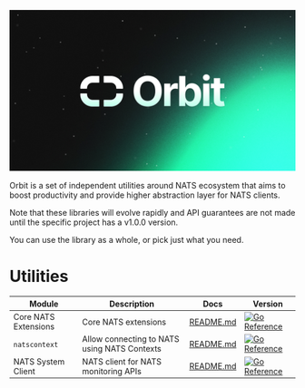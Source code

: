 <p align="center">
  <img src="orbit.png">
</p>

Orbit is a set of independent utilities around NATS ecosystem that aims to boost
productivity and provide higher abstraction layer for NATS clients.

Note that these libraries will evolve rapidly and API guarantees are not made
until the specific project has a v1.0.0 version.

You can use the library as a whole, or pick just what you need.

# Utilities

| Module               | Description                                  | Docs                                 | Version                                                                                                                                                 |
|----------------------|----------------------------------------------|--------------------------------------|---------------------------------------------------------------------------------------------------------------------------------------------------------|
| Core NATS Extensions | Core NATS extensions                         | [README.md](natsext/README.md)       | [![Go Reference][natsext-image]][natsext-url]       |
| `natscontext`        | Allow connecting to NATS using NATS Contexts | [README.md](natscontext/README.md)   | [![Go Reference][natscontext-image]][natscontext-url]   |
| NATS System Client   | NATS client for NATS monitoring APIs         | [README.md](natssysclient/README.md) | [![Go Reference][natssysclient-image]][natssysclient-url] |

[natsext-url]: https://pkg.go.dev/github.com/synadia-io/orbit.go/natsext
[natsext-image]: https://pkg.go.dev/badge/github.com/synadia-io/orbit.go/natsext.svg
[natscontext-url]: https://pkg.go.dev/github.com/synadia-io/orbit.go/natscontext
[natscontext-image]: https://pkg.go.dev/badge/github.com/synadia-io/orbit.go/natscontext.svg
[natssysclient-url]: https://pkg.go.dev/github.com/synadia-io/orbit.go/natssysclient
[natssysclient-image]: https://pkg.go.dev/badge/github.com/synadia-io/orbit.go/natssysclient.svg